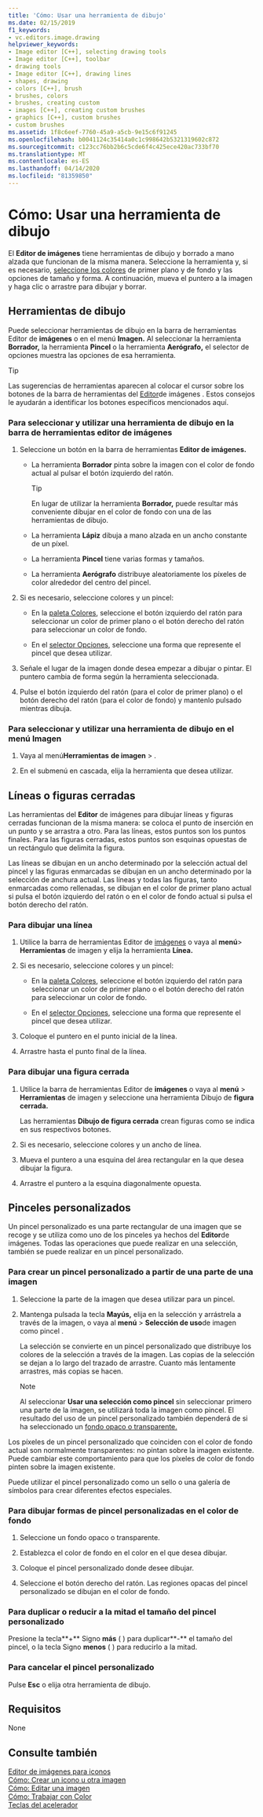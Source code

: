 ```yaml
---
title: 'Cómo: Usar una herramienta de dibujo'
ms.date: 02/15/2019
f1_keywords:
- vc.editors.image.drawing
helpviewer_keywords:
- Image editor [C++], selecting drawing tools
- Image editor [C++], toolbar
- drawing tools
- Image editor [C++], drawing lines
- shapes, drawing
- colors [C++], brush
- brushes, colors
- brushes, creating custom
- images [C++], creating custom brushes
- graphics [C++], custom brushes
- custom brushes
ms.assetid: 1f8c6eef-7760-45a9-a5cb-9e15c6f91245
ms.openlocfilehash: b0041124c35414a0c1c998642b5321319602c872
ms.sourcegitcommit: c123cc76bb2b6c5cde6f4c425ece420ac733bf70
ms.translationtype: MT
ms.contentlocale: es-ES
ms.lasthandoff: 04/14/2020
ms.locfileid: "81359850"
---
```

# <a name="how-to-use-a-drawing-tool"></a>Cómo: Usar una herramienta de dibujo

El **Editor de imágenes** tiene herramientas de dibujo y borrado a mano alzada que funcionan de la misma manera. Seleccione la herramienta y, si es necesario, [seleccione los colores](../windows/selecting-foreground-or-background-colors-image-editor-for-icons.md) de primer plano y de fondo y las opciones de tamaño y forma. A continuación, mueva el puntero a la imagen y haga clic o arrastre para dibujar y borrar.

## <a name="drawing-tools"></a>Herramientas de dibujo

Puede seleccionar herramientas de dibujo en la barra de herramientas Editor de **imágenes** o en el menú **Imagen.** Al seleccionar la herramienta **Borrador,** la herramienta **Pincel** o la herramienta **Aerógrafo,** el selector de opciones muestra las opciones de esa herramienta.

> [!TIP]
> Las sugerencias de herramientas aparecen al colocar el cursor sobre los botones de la barra de herramientas del [Editor](../windows/toolbar-image-editor-for-icons.md)de imágenes . Estos consejos le ayudarán a identificar los botones específicos mencionados aquí.

### <a name="to-select-and-use-a-drawing-tool-from-the-image-editor-toolbar"></a>Para seleccionar y utilizar una herramienta de dibujo en la barra de herramientas editor de imágenes

1. Seleccione un botón en la barra de herramientas **Editor de imágenes.**

   - La herramienta **Borrador** pinta sobre la imagen con el color de fondo actual al pulsar el botón izquierdo del ratón.

      > [!TIP]
      > En lugar de utilizar la herramienta **Borrador,** puede resultar más conveniente dibujar en el color de fondo con una de las herramientas de dibujo.

   - La herramienta **Lápiz** dibuja a mano alzada en un ancho constante de un píxel.

   - La herramienta **Pincel** tiene varias formas y tamaños.

   - La herramienta **Aerógrafo** distribuye aleatoriamente los píxeles de color alrededor del centro del pincel.

1. Si es necesario, seleccione colores y un pincel:

   - En la [paleta Colores](../windows/colors-window-image-editor-for-icons.md), seleccione el botón izquierdo del ratón para seleccionar un color de primer plano o el botón derecho del ratón para seleccionar un color de fondo.

   - En el [selector Opciones](../windows/toolbar-image-editor-for-icons.md), seleccione una forma que represente el pincel que desea utilizar.

1. Señale el lugar de la imagen donde desea empezar a dibujar o pintar. El puntero cambia de forma según la herramienta seleccionada.

1. Pulse el botón izquierdo del ratón (para el color de primer plano) o el botón derecho del ratón (para el color de fondo) y mantenlo pulsado mientras dibuja.

### <a name="to-select-and-use-a-drawing-tool-from-the-image-menu"></a>Para seleccionar y utilizar una herramienta de dibujo en el menú Imagen

1. Vaya al menú**Herramientas** **de imagen** > .

1. En el submenú en cascada, elija la herramienta que desea utilizar.

## <a name="lines-or-closed-figures"></a>Líneas o figuras cerradas

Las herramientas del **Editor** de imágenes para dibujar líneas y figuras cerradas funcionan de la misma manera: se coloca el punto de inserción en un punto y se arrastra a otro. Para las líneas, estos puntos son los puntos finales. Para las figuras cerradas, estos puntos son esquinas opuestas de un rectángulo que delimita la figura.

Las líneas se dibujan en un ancho determinado por la selección actual del pincel y las figuras enmarcadas se dibujan en un ancho determinado por la selección de anchura actual. Las líneas y todas las figuras, tanto enmarcadas como rellenadas, se dibujan en el color de primer plano actual si pulsa el botón izquierdo del ratón o en el color de fondo actual si pulsa el botón derecho del ratón.

### <a name="to-draw-a-line"></a>Para dibujar una línea

1. Utilice la barra de herramientas Editor de [imágenes](../windows/toolbar-image-editor-for-icons.md) o vaya al **menú**> **Herramientas** de imagen y elija la herramienta **Línea.**

1. Si es necesario, seleccione colores y un pincel:

   - En la [paleta Colores](../windows/colors-window-image-editor-for-icons.md), seleccione el botón izquierdo del ratón para seleccionar un color de primer plano o el botón derecho del ratón para seleccionar un color de fondo.

   - En el [selector Opciones](../windows/toolbar-image-editor-for-icons.md), seleccione una forma que represente el pincel que desea utilizar.

1. Coloque el puntero en el punto inicial de la línea.

1. Arrastre hasta el punto final de la línea.

### <a name="to-draw-a-closed-figure"></a>Para dibujar una figura cerrada

1. Utilice la barra de herramientas Editor de **imágenes** o vaya al **menú** > **Herramientas** de imagen y seleccione una herramienta Dibujo de **figura cerrada.**

   Las herramientas **Dibujo de figura cerrada** crean figuras como se indica en sus respectivos botones.

1. Si es necesario, seleccione colores y un ancho de línea.

1. Mueva el puntero a una esquina del área rectangular en la que desea dibujar la figura.

1. Arrastre el puntero a la esquina diagonalmente opuesta.

## <a name="custom-brushes"></a>Pinceles personalizados

Un pincel personalizado es una parte rectangular de una imagen que se recoge y se utiliza como uno de los pinceles ya hechos del **Editor**de imágenes. Todas las operaciones que puede realizar en una selección, también se puede realizar en un pincel personalizado.

### <a name="to-create-a-custom-brush-from-a-portion-of-an-image"></a>Para crear un pincel personalizado a partir de una parte de una imagen

1. Seleccione la parte de la imagen que desea utilizar para un pincel.

1. Mantenga pulsada la tecla **Mayús,** elija en la selección y arrástrela a través de la imagen, o vaya al **menú** > **Selección de uso**de imagen como pincel .

   La selección se convierte en un pincel personalizado que distribuye los colores de la selección a través de la imagen. Las copias de la selección se dejan a lo largo del trazado de arrastre. Cuanto más lentamente arrastres, más copias se hacen.

   > [!NOTE]
   > Al seleccionar **Usar una selección como pincel** sin seleccionar primero una parte de la imagen, se utilizará toda la imagen como pincel. El resultado del uso de un pincel personalizado también dependerá de si ha seleccionado un [fondo opaco o transparente.](../windows/choosing-a-transparent-or-opaque-background-image-editor-for-icons.md)

Los píxeles de un pincel personalizado que coinciden con el color de fondo actual son normalmente transparentes: no pintan sobre la imagen existente. Puede cambiar este comportamiento para que los píxeles de color de fondo pinten sobre la imagen existente.

Puede utilizar el pincel personalizado como un sello o una galería de símbolos para crear diferentes efectos especiales.

### <a name="to-draw-custom-brush-shapes-in-the-background-color"></a>Para dibujar formas de pincel personalizadas en el color de fondo

1. Seleccione un fondo opaco o transparente.

1. Establezca el color de fondo en el color en el que desea dibujar.

1. Coloque el pincel personalizado donde desee dibujar.

1. Seleccione el botón derecho del ratón. Las regiones opacas del pincel personalizado se dibujan en el color de fondo.

### <a name="to-double-or-halve-the-custom-brush-size"></a>Para duplicar o reducir a la mitad el tamaño del pincel personalizado

Presione la tecla**+** Signo **más** ( ) para duplicar**-** el tamaño del pincel, o la tecla Signo **menos** ( ) para reducirlo a la mitad.

### <a name="to-cancel-the-custom-brush"></a>Para cancelar el pincel personalizado

Pulse **Esc** o elija otra herramienta de dibujo.

## <a name="requirements"></a>Requisitos

None

## <a name="see-also"></a>Consulte también

[Editor de imágenes para iconos](../windows/image-editor-for-icons.md)<br/>
[Cómo: Crear un icono u otra imagen](../windows/creating-an-icon-or-other-image-image-editor-for-icons.md)<br/>
[Cómo: Editar una imagen](../windows/selecting-an-area-of-an-image-image-editor-for-icons.md)<br/>
[Cómo: Trabajar con Color](../windows/working-with-color-image-editor-for-icons.md)<br/>
[Teclas del acelerador](../windows/accelerator-keys-image-editor-for-icons.md)<br/>
